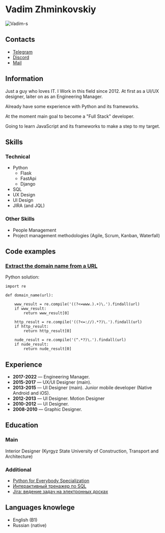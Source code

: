 # Vadim Zhminkovskiy
![Vadim-s](https://user-images.githubusercontent.com/5279905/159113423-2ab43753-cf76-4782-a02b-315333280a74.jpeg)

## Contacts
* [Telegram](https://t.me/Vadimner)
* [Discord](https://discordapp.com/users/Vadimner#4216)
* [Mail](mailto:astronomail@gmail.com)

## Information
Just a guy who loves IT. I Work in this field since 2012. At first as a UI/UX designer, laiter on as an Engineering Manager.

Already have some experience with Python and its frameworks.

At the moment main goal to become a "Full Stack" developer.

Going to learn JavaScript and its frameworks to make a step to my target.

## Skills

### Technical
* Python
  * Flask
  * FastApi
  * Django
* SQL
* UX Design
* UI Design
* JIRA (and JQL)

### Other Skills
* People Management
* Project management methodologies (Agile, Scrum, Kanban, Waterfall)

## Code examples

### [Extract the domain name from a URL](https://www.codewars.com/kata/514a024011ea4fb54200004b)

Python solution:

    import re

    def domain_name(url):
        
        www_result = re.compile('((?<=www.).+)\.').findall(url)
        if www_result:
            return www_result[0]
        
        http_result = re.compile('((?<=://).*?)\.').findall(url)
        if http_result:
            return http_result[0]
        
        nude_result = re.compile('(^.*?)\.').findall(url)
        if nude_result:
            return nude_result[0]

## Experience

* __2017-2022__ — Engineering Manager.
* __2015-2017__ — UX/UI Designer (main).
* __2013-2015__ — UI Designer (main). Junior mobile developer (Native Android and iOS).
* __2012-2013__ — UI Designer. Motion Designer
* __2010-2012__ — UI Designer.
* __2008-2010__ — Graphic Designer.

## Education

### Main
Interior Designer (Kyrgyz State University of Construction, Transport and Architecture)

### Additional
* [Python for Everybody Specialization](https://www.coursera.org/specializations/python#courses)
* [Интерактивный тренажер по SQL](https://stepik.org/cert/1370828)
* [Jira: ведение задач на электронных досках](https://stepik.org/cert/947343)

## Languages knowlege
* English (B1)
* Russian (native)
